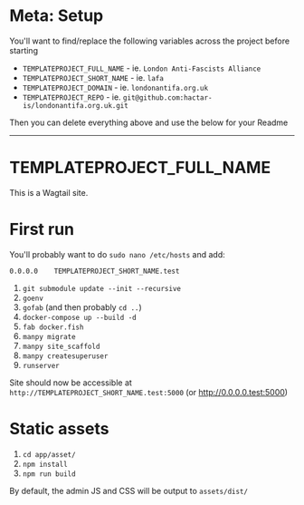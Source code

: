 # Meta: Setup

You'll want to find/replace the following variables across the project before starting

* `TEMPLATEPROJECT_FULL_NAME` - ie. `London Anti-Fascists Alliance`
* `TEMPLATEPROJECT_SHORT_NAME` - ie. `lafa`
* `TEMPLATEPROJECT_DOMAIN` - ie. `londonantifa.org.uk`
* `TEMPLATEPROJECT_REPO` - ie. `git@github.com:hactar-is/londonantifa.org.uk.git`

Then you can delete everything above and use the below for your Readme

---

# TEMPLATEPROJECT_FULL_NAME

This is a Wagtail site.


# First run

You'll probably want to do `sudo nano /etc/hosts` and add:

`0.0.0.0    TEMPLATEPROJECT_SHORT_NAME.test`

1. `git submodule update --init --recursive`
2. `goenv`
3. `gofab` (and then probably `cd ..`)
4. `docker-compose up --build -d`
5. `fab docker.fish`
6. `manpy migrate`
7. `manpy site_scaffold`
8. `manpy createsuperuser`
9. `runserver`

Site should now be accessible at `http://TEMPLATEPROJECT_SHORT_NAME.test:5000` (or http://0.0.0.0.test:5000)


# Static assets

1. `cd app/asset/`
2. `npm install`
3. `npm run build`

By default, the admin JS and CSS will be output to `assets/dist/`
